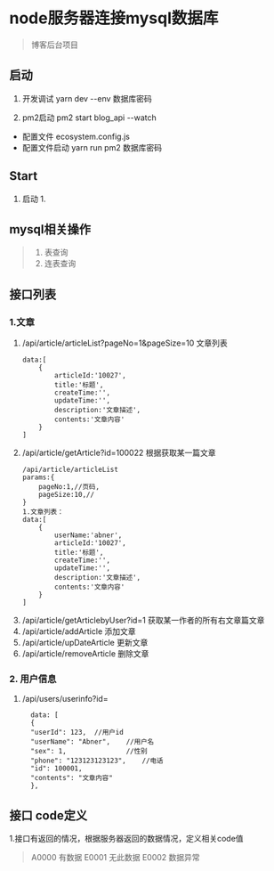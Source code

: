 # node服务器连接mysql数据库
> 博客后台项目
## 启动
1. 开发调试
yarn dev --env 数据库密码

1. pm2启动
pm2 start blog_api --watch

- 配置文件
    ecosystem.config.js
- 配置文件启动
    yarn run pm2 数据库密码

## Start
1. 启动
   1. 
## mysql相关操作
>1. 表查询 
>2. 连表查询

## 接口列表

### 1.文章
  1. /api/article/articleList?pageNo=1&pageSize=10   文章列表
      ```
      data:[
          {
              articleId:'10027',
              title:'标题',
              createTime:'',
              updateTime:'',
              description:'文章描述',
              contents:'文章内容'
          }
      ]
      ```
  2. /api/article/getArticle?id=100022   根据获取某一篇文章
      ```
      /api/article/articleList
      params:{
          pageNo:1,//页码,
          pageSize:10,//
      }
      1.文章列表：
      data:[
          {
              userName:'abner',
              articleId:'10027',
              title:'标题',
              createTime:'',
              updateTime:'',
              description:'文章描述',
              contents:'文章内容'
          }
      ]
      ```
  3. /api/article/getArticlebyUser?id=1   获取某一作者的所有右文章篇文章
  4. /api/article/addArticle   添加文章
  5. /api/article/upDateArticle   更新文章
  6. /api/article/removeArticle   删除文章
  
### 2. 用户信息
  1. /api/users/userinfo?id=
      ```
        data: [
        {
        "userId": 123,  //用户id
        "userName": "Abner",    //用户名
        "sex": 1,               //性别
        "phone": "123123123123",    //电话
        "id": 100001,           
        "contents": "文章内容"
        },
      ```

## 接口 code定义

1.接口有返回的情况，根据服务器返回的数据情况，定义相关code值
> A0000     有数据 
> E0001     无此数据
> E0002     数据异常
